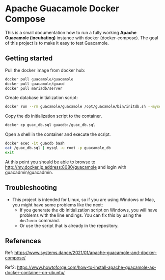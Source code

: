 # Apache Guacamole Docker Compose

This is a small documentation how to run a fully working **Apache Guacamole (incubating)** instance with docker (docker-compose). The goal of this project is to make it easy to test Guacamole.

## Getting started

Pull the docker image from docker hub:

```bash
docker pull guacamole/guacamole
docker pull guacamole/guacd
docker pull mariadb/server
```

Create database initialization script:

```bash
docker run --rm guacamole/guacamole /opt/guacamole/bin/initdb.sh --mysql > /opt/guacamole/mysql/01-initdb.sql
```

Copy the db initialization script to the container.

```bash
docker cp guac_db.sql guacdb:/guac_db.sql
```

Open a shell in the container and execute the script.

```bash
docker exec -it guacdb bash
cat /guac_db.sql | mysql -u root -p guacamole_db
exit
```

At this point you should be able to browse to http://my.docker.ip.address:8080/guacamole and login with guacadmin/guacadmin.

## Troubleshooting

- This project is intended for Linux, so if you are using Windows or Mac, you might have some problems like the next:
  - If you generate the db initialization script on Windows, you will have problems with the line endings. You can fix this by using the `dos2unix` command.
  - Or use the script that is already in the repository.

## References

Ref: https://www.systems.dance/2021/01/apache-guacamole-and-docker-compose/

Ref2: https://www.howtoforge.com/how-to-install-apache-guacamole-as-docker-container-on-ubuntu/